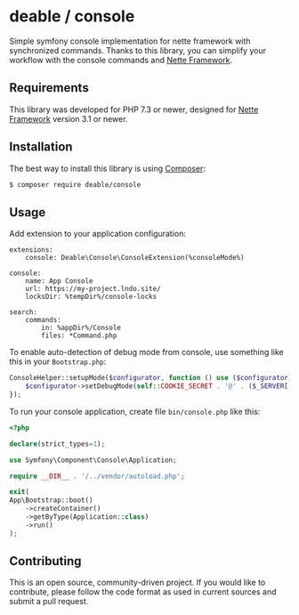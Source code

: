 deable / console
================

Simple symfony console implementation for nette framework with synchronized commands.
Thanks to this library, you can simplify your workflow with the console commands and [Nette Framework](https://nette.org/).

Requirements
------------

This library was developed for PHP 7.3 or newer, designed for [Nette Framework](https://nette.org/) version 3.1 or newer.

Installation
------------

The best way to install this library is using [Composer](https://getcomposer.org/):

```sh
$ composer require deable/console
```

Usage
-----

Add extension to your application configuration: 

```yarn
extensions:
    console: Deable\Console\ConsoleExtension(%consoleMode%)

console:
    name: App Console
    url: https://my-project.lndo.site/
    locksDir: %tempDir%/console-locks

search:
    commands:
        in: %appDir%/Console
        files: *Command.php
```

To enable auto-detection of debug mode from console, use something like this in your `Bootstrap.php`:

```php
ConsoleHelper::setupMode($configurator, function () use ($configurator) {
    $configurator->setDebugMode(self::COOKIE_SECRET . '@' . ($_SERVER['REMOTE_ADDR'] ?? php_uname('n')));
});
```

To run your console application, create file `bin/console.php` like this:

```php
<?php

declare(strict_types=1);

use Symfony\Component\Console\Application;

require __DIR__ . '/../vendor/autoload.php';

exit(
App\Bootstrap::boot()
    ->createContainer()
    ->getByType(Application::class)
    ->run()
);

```

Contributing
------------
This is an open source, community-driven project. If you would like to contribute,
please follow the code format as used in current sources and submit a pull request.
